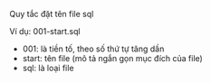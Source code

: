 Quy tắc đặt tên file sql

Ví dụ: 001-start.sql

- 001: là tiền tố, theo số thứ tự tăng dần
- start: tên file (mô tả ngắn gọn mục đích của file)
- sql: là loại file
